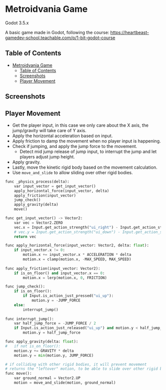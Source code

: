 # Metroidvania Game
Godot 3.5.x

A basic game made in Godot, following the course: https://heartbeast-gamedev-school.teachable.com/p/1-bit-godot-course

## Table of Contents
- [Metroidvania Game](#metroidvania-game)
  - [Table of Contents](#table-of-contents)
  - [Screenshots](#screenshots)
  - [Player Movement](#player-movement)
  
## Screenshots


## Player Movement

- Get the player input, in this case we only care about the X axis, the jump/gravity will take care of Y axis.
- Apply the horizontal acceleration based on input.
- Apply friction to damp the movement when no player input is happening.
- Check if jumping, and apply the jump force to the movement.
  - Detect mid jump release of jump input, to interrupt the jump and let players adjust jump height.
- Apply gravity.
-  Lastly, move the kinetic rigid body based on the movement calculation.
  - Use `move_and_slide` to allow sliding over other rigid bodies.

```py
func _physics_process(delta):
	var input_vector = get_input_vector()
	apply_horizontal_force(input_vector, delta)
	apply_friction(input_vector)
	jump_check()
	apply_gravity(delta)
	move()
```

```py
func get_input_vector() -> Vector2:
	var vec = Vector2.ZERO
	vec.x = Input.get_action_strength("ui_right") - Input.get_action_strength("ui_left")
	# vec.y = Input.get_action_strength("ui_down") - Input.get_action_strength("ui_up")
	return vec
```
	
```py
func apply_horizontal_force(input_vector: Vector2, delta: float):
	if input_vector.x != 0:
		motion.x += input_vector.x * ACCELERATION * delta
		motion.x = clamp(motion.x, -MAX_SPEED, MAX_SPEED)
		
func apply_friction(input_vector: Vector2):
	if is_on_floor() and input_vector.x == 0:
		motion.x = lerp(motion.x, 0, FRICTION) 
```
		
```py
func jump_check():
	if is_on_floor():
		if Input.is_action_just_pressed("ui_up"):
			motion.y = -JUMP_FORCE
	else:
		interrupt_jump()
		
func interrupt_jump():
	var half_jump_force = -JUMP_FORCE / 2
	if Input.is_action_just_released("ui_up") and motion.y < half_jump_force:
		motion.y = half_jump_force
```

```py
func apply_gravity(delta: float):
#	if not is_on_floor():
	motion.y += GRAVITY * delta
	motion.y = min(motion.y, JUMP_FORCE)
```
	
```py
# if colliding with other rigid bodies, it will prevent movement
# returns the "leftover" motion, to be able to slide over other rigid bodies
func move():
	var ground_normal = Vector2.UP
	motion = move_and_slide(motion, ground_normal)
```